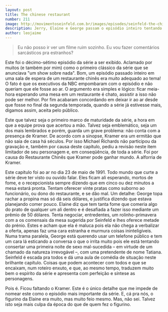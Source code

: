 ```yaml
---
layout: post
title: The chinese restaurant
number: 211
image: http://movimentoseinfeld.com.br/images/episodes/seinfeld-the-chinese-restaurant.jpg
description: Jerry, Elaine e George passam o episódio inteiro tentando conseguir uma mesa em um restaurante chinês.
author: leojaime
---
```


> Eu não posso ir ver um filme ruim sozinho. Eu vou fazer comentários sarcásticos pra estranhos?

Este foi o décimo-sétimo episódio da série a ser exibido. Aclamado por muitos (e também por mim) como o primeiro clássico da série que se anunciava "um show sobre nada". Bom, um episódio passado inteiro em uma sala de espera de um restaurante chinês era muito adequado ao tema! O fato é que os executivos da NBC empombaram com o episódio e não queriam que ele fosse ao ar. O argumento era simples e lógico: ficar meia-hora esperando uma mesa em um restaurante é chato, assistir a isso não pode ser melhor. Por fim acabaram concordando em deixar ir ao ar desde que fosse no final da segunda temporada, quando a série já estivesse mais, digamos assim, aceita pelo público.

Este que talvez seja o primeiro marco de maturidade da série, a hora em que a equipe prova que acertou a mão. Talvez seja emblemático, seja um dos mais lembrados e porém, guarda um grave problema: não conta com a presença de Kramer. De acordo com a sinopse, Kramer era um ermitão que não saia de casa há séculos. Por isso Michael Richards não participou da gravação e, também por causa deste capítulo, pediu a revisão neste item limitador de seu personagem e, em conseqüência, de toda a série. Foi por causa do Restaurante Chinês que Kramer pode ganhar mundo.  A alforria de Kramer.

Este capítulo foi ao ar no dia 23 de maio de 1991. Todo mundo que curte a série deve ter visto ou ouvido falar. Eles ficam ali esperando, mortos de fome, e o recepcionista sempre dizendo que em cinco ou dez minutos a mesa estará pronta. Tentam oferecer vinte pratas como suborno ao funcionário, ou dono do restaurante, e se dão mal. Um detalhe: George topa rachar a propina mas só dá seis dólares, e justifica dizendo que estava planejando comer pouco.  Elaine diz que tem tanta fome que comeria algo do prato de qualquer um ali dentro e é desafiada a fazer isso mediante um prêmio de 50 dólares. Tenta negociar, entredentes, um rolinho-primavera com a os comensais da mesa sugerida por Seinfeld e lhes oferece metade do prénio. Estes e acham que ela é maluca pois ela não chega a verbalizar a oferta, apenas faz uma cara estranha e murmura coisas ininteligíveis. Numa trama paralela, George está querendo usar um telefone público e tem um cara lá esticando a conversa o que o irrita  muito pois ele está tentando consertar uma primeira noite de sexo mal-sucedida – em virtude de um chamado da natureza irrevogável –, com uma pretendente de nome Tatiana. Seinfeld é escada pra todos e dá uma aula de comédia de situação neste brilhante capítulo. Coisas que podem acontecer com todos e que se  encaixam, num roteiro enxuto, e que, ao mesmo tempo, traduzem muito bem o espírito da série e apresenta com perfeição e síntese as personagens.

Pois é. Ficou faltando o Kramer. Este é o único detalhe que me impede de nomear este como o episódio mais importante da série. E, cá pra nós, o figurino da Elaine era muito, mas muito feio mesmo. Mas,  não sei. Talvez isto seja mais culpa da época do que de quem fez o figurino.